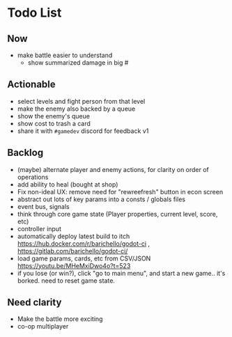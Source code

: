 # Todo List

## Now

- make battle easier to understand
  - show summarized damage in big #

## Actionable

- select levels and fight person from that level
- make the enemy also backed by a queue
- show the enemy's queue
- show cost to trash a card
- share it with `#gamedev` discord for feedback v1

## Backlog

- (maybe) alternate player and enemy actions, for clarity on order of operations
- add ability to heal (bought at shop)
- Fix non-ideal UX:  remove need for "rewreefresh" button in econ screen
- abstract out lots of key params into a consts / globals files
- event bus, signals
- think through core game state (Player properties, current level, score, etc)
- controller input
- automatically deploy latest build to itch  https://hub.docker.com/r/barichello/godot-ci , https://gitlab.com/barichello/godot-ci/
- load game params, cards, etc from CSV/JSON https://youtu.be/MHeMxiDwo4o?t=523
- if you lose (or win?), click "go to main menu", and start a new game.. it's borked. need to reset game state.

## Need clarity

- Make the battle more exciting
- co-op multiplayer

